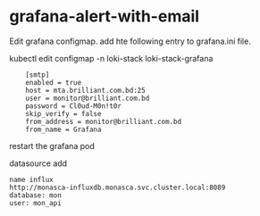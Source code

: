 # grafana-alert-with-email

Edit grafana configmap. add hte following entry to grafana.ini file.

kubectl edit configmap -n loki-stack loki-stack-grafana
~~~
    [smtp]
    enabled = true
    host = mta.brilliant.com.bd:25
    user = monitor@brilliant.com.bd
    password = Cl0ud-M0n!t0r
    skip_verify = false
    from_address = monitor@brilliant.com.bd
    from_name = Grafana 
~~~

restart the grafana pod

datasource add
~~~
name influx
http://monasca-influxdb.monasca.svc.cluster.local:8089
database: mon
user: mon_api
